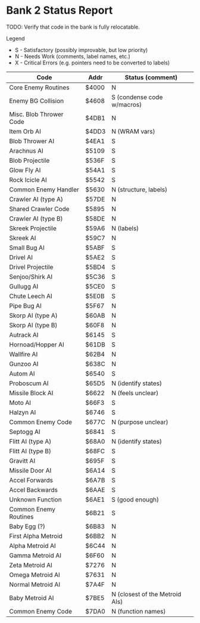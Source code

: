 # Bank 2 Status Report

TODO: Verify that code in the bank is fully relocatable.

Legend
- S - Satisfactory (possibly improvable, but low priority)
- N - Needs Work (comments, label names, etc.)
- X - Critical Errors (e.g. pointers need to be converted to labels)

| Code                    | Addr  | Status (comment)               |
|-------------------------|-------|--------------------------------|
| Core Enemy Routines     | $4000 | N                              |
| Enemy BG Collision      | $4608 | S (condense code w/macros)     |
| Misc. Blob Thrower Code | $4DB1 | N                              |
| Item Orb AI             | $4DD3 | N (WRAM vars)                  |
| Blob Thrower AI         | $4EA1 | S                              |
| Arachnus AI             | $5109 | S                              |
| Blob Projectile         | $536F | S                              |
| Glow Fly AI             | $54A1 | S                              |
| Rock Icicle AI          | $5542 | S                              |
| Common Enemy Handler    | $5630 | N (structure, labels)          |
| Crawler AI (type A)     | $57DE | N                              |
| Shared Crawler Code     | $5895 | N                              |
| Crawler AI (type B)     | $58DE | N                              |
| Skreek Projectile       | $59A6 | N (labels)                     |
| Skreek AI               | $59C7 | N                              |
| Small Bug AI            | $5ABF | S                              |
| Drivel AI               | $5AE2 | S                              |
| Drivel Projectile       | $5BD4 | S                              |
| Senjoo/Shirk AI         | $5C36 | S                              |
| Gullugg AI              | $5CE0 | S                              |
| Chute Leech AI          | $5E0B | S                              |
| Pipe Bug AI             | $5F67 | N                              |
| Skorp AI (type A)       | $60AB | N                              |
| Skorp AI (type B)       | $60F8 | N                              |
| Autrack AI              | $6145 | S                              |
| Hornoad/Hopper AI       | $61DB | S                              |
| Wallfire AI             | $62B4 | N                              |
| Gunzoo AI               | $638C | N                              |
| Autom AI                | $6540 | S                              |
| Proboscum AI            | $65D5 | N (identify states)            |
| Missile Block AI        | $6622 | N (feels unclear)              |
| Moto AI                 | $66F3 | S                              |
| Halzyn AI               | $6746 | S                              |
| Common Enemy Code       | $677C | N (purpose unclear)            |
| Septogg AI              | $6841 | S                              |
| Flitt AI (type A)       | $68A0 | N (identify states)            |
| Flitt AI (type B)       | $68FC | S                              |
| Gravitt AI              | $695F | S                              |
| Missile Door AI         | $6A14 | S                              |
| Accel Forwards          | $6A7B | S                              |
| Accel Backwards         | $6AAE | S                              |
| Unknown Function        | $6AE1 | S (good enough)                |
| Common Enemy Routines   | $6B21 | S                              |
| Baby Egg (?)            | $6B83 | N                              |
| First Alpha Metroid     | $6BB2 | N                              |
| Alpha Metroid AI        | $6C44 | N                              |
| Gamma Metroid AI        | $6F60 | N                              |
| Zeta Metroid AI         | $7276 | N                              |
| Omega Metroid AI        | $7631 | N                              |
| Normal Metroid AI       | $7A4F | N                              |
| Baby Metroid AI         | $7BE5 | N (closest of the Metroid AIs) |
| Common Enemy Code       | $7DA0 | N (function names)             |
